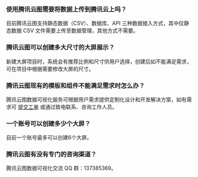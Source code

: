 ### 使用腾讯云图需要将数据上传到腾讯云上吗？
目前腾讯云图支持静态数据（CSV）、数据库、API 三种数据接入方式，其中仅静态数据 CSV 文件需要上传至数据管理，其他方式不需要。

### 腾讯云图可以创建多大尺寸的大屏展示？
新建大屏项目时，系统会有推荐比例和尺寸供用户选择，创建后如不能满足需求，可在项目中根据需要修改大屏的尺寸。

### 腾讯云图现有的模板和组件不能满足需求时怎么办？
腾讯云图数据可视化服务可根据用户需求提供定制化设计和开发解决方案，如有需求可 [提交工单](https://console.cloud.tencent.com/workorder/category) 或通过致电联系、咨询工作人员。

### 一个账号可以创建多少个大屏？
目前一个账号最多可以创建6个大屏。

### 腾讯云图有没有专门的咨询渠道？
腾讯云图数据可视化交流 QQ 群：137385369。
